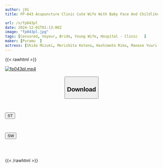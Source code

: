 ```yaml
---
author: j91
title: FP-043 Acupuncture Clinic Cute Wife With Baby Face And Childlike Body! Big Butt Wife Smiles And Gets Excited! Soft Boobs And Pudding Boobs A Voluptuous Wife Gets Super Excited And Cums Inside

url: /v/fp043pl
date: 2024-12-01T01:13:00Z
image: "fp043pl.jpg"
tags: [Censored, Voyeur, Bride, Young Wife, Hospital - Clinic	]
maker: [Puramu  ]
actress: [Shida Mizuki, Morishita Kotono, Hashimoto Riko, Manase Yuuri ]
---
```



{{< rawhtml >}}

<div class="video" data-videoid="6jr6k9dKexF97z8">
    <a href="javascript:;">
        <img src="/v/fp043pl/fp043pl.jpg" width="WIDTH" height="HEIGHT" alt="fp043pl.mp4" loading="lazy">
    </a>
</div>

<script type="text/javascript" src="https://j91.asia/asset/on-demand-st.js"></script>

<br>
  <link rel="stylesheet" href="https://j91.asia/asset/bs5.css">
  
  <center>
  <button class="btn btn-primary" type="button" data-bs-toggle="collapse" data-bs-target=".multi-collapse" aria-expanded="false" aria-controls="multiCollapseExample1 multiCollapseExample2"><h2>Download</h2></button></center>
</p>
<div class="row">
  <div class="col">
    <div class="collapse multi-collapse" id="multiCollapseExample1">
      <div class="card card-body">
	      	      <br>
<div class="buttons">  
<p><a href="/v/fp043pl/st.html" target="_blank"><button class="btn-hover color-3"><i class="fa fa-download"></i> ST</button></a></p></div>
    </div>
  </div>
</div>
  <div class="col">
    <div class="collapse multi-collapse" id="multiCollapseExample2">
      <div class="card card-body">
	      <br>
<div class="buttons">
<p><a href="/v/fp043pl/sw.html" target="_blank"><button class="btn-hover color-2"><i class="fa fa-download"></i> SW</button></a></p></div>
<br><br>
      </div>
    </div>
  </div>
</div>

{{< /rawhtml >}}